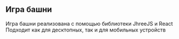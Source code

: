 ## Игра башни
Игра башни реализована с помощью библиотеки JhreeJS и React
Подходит как для десктопных, так и для мобильных устройств
